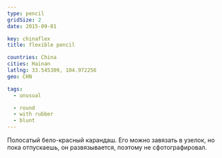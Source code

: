 ```yaml
---
type: pencil
gridSize: 2
date: 2015-09-01

key: chinaflex
title: flexible pencil

countries: China
cities: Hainan
latlng: 33.545309, 104.972256
geo: CHN

tags:
  - unusual

  - round
  - with rubber
  - blunt
---
```


Полосатый бело-красный карандаш. Его можно завязать в узелок, но пока отпускаешь, он развязывается, поэтому не сфотографировал.
